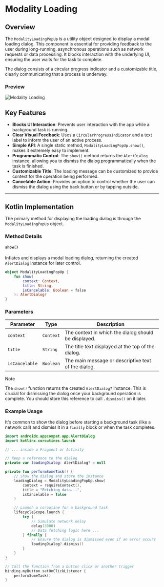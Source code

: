 # Modality Loading

## Overview
The `ModalityLoadingPopUp` is a utility object designed to display a modal loading dialog. This component is essential for providing feedback to the user during long-running, asynchronous operations such as network requests or data processing. It blocks interaction with the underlying UI, ensuring the user waits for the task to complete.

The dialog consists of a circular progress indicator and a customizable title, clearly communicating that a process is underway.

### Preview
![Modality Loading](https://res.cloudinary.com/fauzanspratama/image/upload/c_scale,w_480/v1759304413/Modality_Loading_kvx2qc.gif)

## Key Features
- **Blocks UI Interaction**: Prevents user interaction with the app while a background task is running.
- **Clear Visual Feedback**: Uses a `CircularProgressIndicator` and a text label to inform the user of an active process.
- **Simple API**: A single static method, `ModalityLoadingPopUp.show()`, makes it extremely easy to implement.
- **Programmatic Control**: The `show()` method returns the `AlertDialog` instance, allowing you to dismiss the dialog programmatically when the task is finished.
- **Customizable Title**: The loading message can be customized to provide context for the operation being performed.
- **Cancelable Action**: Provides an option to control whether the user can dismiss the dialog using the back button or by tapping outside.

---
## Kotlin Implementation
The primary method for displaying the loading dialog is through the `ModalityLoadingPopUp` object.

### Method Details
#### `show()`
Inflates and displays a modal loading dialog, returning the created `AlertDialog` instance for later control.

```Kotlin
object ModalityLoadingPopUp {
    fun show(
        context: Context,
        title: String,
        isCancelable: Boolean = false
    ): AlertDialog?
}
```

### Parameters
| Parameter      | Type      | Description                                          |
| -------------- | --------- | ---------------------------------------------------- |
| `context`      | `Context` | The context in which the dialog should be displayed. |
| `title`        | `String`  | The title text displayed at the top of the dialog.   |
| `isCancelable` | `Boolean` | The main message or descriptive text of the dialog.  |
> [!note]
> The `show()` function returns the created `AlertDialog?` instance. This is crucial for dismissing the dialog once your background operation is complete. You should store this reference to call `.dismiss()` on it later.

### Example Usage
It's common to show the dialog before starting a background task (like a network call) and dismiss it in a `finally` block or when the task completes.

```Kotlin
import androidx.appcompat.app.AlertDialog
import kotlinx.coroutines.launch

// ... inside a Fragment or Activity

// Keep a reference to the dialog
private var loadingDialog: AlertDialog? = null

private fun performSomeTask() {
    // Show the dialog and store the instance
    loadingDialog = ModalityLoadingPopUp.show(
        context = requireContext(),
        title = "Fetching data...",
        isCancelable = false
    )

    // Launch a coroutine for a background task
    lifecycleScope.launch {
        try {
            // Simulate network delay
            delay(3000) 
            // Data fetching logic here ...
        } finally {
            // Ensure the dialog is dismissed even if an error occurs
            loadingDialog?.dismiss()
        }
    }
}

// Call the function from a button click or another trigger
binding.myButton.setOnClickListener {
    performSomeTask()
}
```
